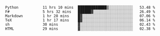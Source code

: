 <!--<p align="center">
  <img width="auto" src ="https://github-readme-stats.vercel.app/api/top-langs/?username=syrkis&layout=compact&hide_border=true&theme=darcula&bg_color=00000000&langs_count=6&hide=jupyter%20notebook,JavaScript,HTML" width = 400>
      <img src ="https://github-readme-streak-stats.herokuapp.com?user=syrkis&theme=darcula&hide_border=true&background=FFFFFF00" width = 400>

</p>-->
<!--START_SECTION:waka-->

```text
Python           11 hrs 10 mins  █████████████▒░░░░░░░░░░░   53.48 %
F#               5 hrs 32 mins   ██████▓░░░░░░░░░░░░░░░░░░   26.49 %
Markdown         1 hr 28 mins    █▓░░░░░░░░░░░░░░░░░░░░░░░   07.06 %
TeX              1 hr 17 mins    █▓░░░░░░░░░░░░░░░░░░░░░░░   06.14 %
sh               30 mins         ▓░░░░░░░░░░░░░░░░░░░░░░░░   02.43 %
HTML             29 mins         ▓░░░░░░░░░░░░░░░░░░░░░░░░   02.38 %
```

<!--END_SECTION:waka-->
